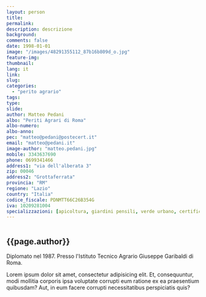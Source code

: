 ```yaml
---
layout: person
title: 
permalink: 
description: descrizione
background: 
comments: false
date: 1998-01-01 
image: "/images/48291355112_87b16b809d_o.jpg"
feature-img: 
thumbnail: 
lang: it
link: 
slug: 
categories:
  - "perito agrario"
tags:
type: 
slide: 
author: Matteo Pedani
albo: "Periti Agrari di Roma"
albo-numero: 
albo-anno: 
pec: "matteo@pedani@postecert.it"
email: "matteo@pedani.it"
image-author: "matteo.pedani.jpg"
mobile: 3343637690
phone: 0699341466
address1: "via dell'alberata 3"
zip: 00046
address2: "Grottaferrata"
provincia: "RM"
regione: "Lazio" 
country: "Italia"
codice_fiscale: PDNMTT66C26B354G
iva: 10209281004
specializzazioni: [apicoltura, giardini pensili, verde urbano, certificazioni energetiche, orti urbani, valutazione abbattimento alberi, campionamenti analisi terreno, catasto, docente corsi uva coltivazione da tavola, docente corsi coltivazione actinidia, progettazione impianti di irrigazione]
---
```



<div class="col-lg-6">
        <img class="img-fluid rounded mb-4" src="{{page.image-author}}" alt="">
      </div>
      <div class="col-lg-6">
        <h2>{{page.author}}</h2>
        <p>Diplomato nel 1987. Presso l'Istituto Tecnico Agrario Giuseppe Garibaldi di Roma.</p>
        <p></p>
        <p>Lorem ipsum dolor sit amet, consectetur adipisicing elit. Et, consequuntur, modi mollitia corporis ipsa voluptate corrupti eum ratione ex ea praesentium quibusdam? Aut, in eum facere corrupti necessitatibus perspiciatis quis?</p>
      </div>
    